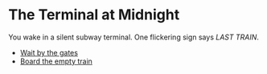 # The Terminal at Midnight

You wake in a silent subway terminal. One flickering sign says *LAST TRAIN*.

- [Wait by the gates](pages/choice-a1-gates.md)  
- [Board the empty train](pages/choice-b1-train.md)